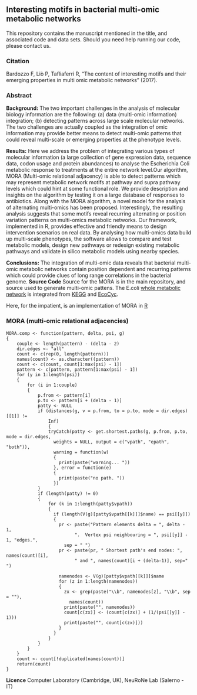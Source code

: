 ## Interesting motifs in bacterial multi-omic metabolic networks

This repository contains the manuscript mentioned in the title, and associated code and data sets. Should you need help running our code, please contact us.

### Citation

Bardozzo F, Liò P, Tafliaferri R, “The content of interesting motifs and their emerging properties in multi omic metabolic networks” (2017).

### Abstract
**Background:**  	The two important challenges in the	analysis of molecular biology information are the following: (a) data (multi-omic information) integration; (b) detecting patterns across large scale molecular networks. The two challenges are actually coupled as the integration of omic information may provide better means to detect multi-omic patterns that could reveal multi-scale or emerging properties at the phenotype levels.
                                
**Results:**  Here we address the problem of integrating various types of molecular information (a large collection of gene expression data, sequence data, codon usage and protein abundances) to analyse the Escherichia Coli metabolic response to treatments at the entire network level.Our algorithm, MORA (Multi-omic relational adjacency) is able to detect patterns which may represent metabolic network motifs at pathway and supra pathway levels which could hint at some 		functional role. We provide description and insights on the algorithm by testing it on a large database of responses to antibiotics. Along with the MORA algorithm, a novel model for the analysis of alternating multi-omics has been proposed. Interestingly, the resulting analysis suggests that some motifs reveal recurring alternating or position variation patterns on multi-omics metabolic networks. Our framework, implemented in R, provides effective and friendly means to design intervention scenarios on real data. By analysing how multi-omics data build up multi-scale phenotypes, the software allows to compare and test metabolic models, design new pathways or redesign existing metabolic pathways and validate in silico metabolic models using nearby species.
				
                                
 **Conclusions:**	The integration of multi-omic data reveals that bacterial multi-omic metabolic networks contain position dependent and recurring patterns which could provide clues of long range correlations in the bacterial genome. 
 **Source Code**
 Source for the MORA is in the main repository, and source used to generate multi-omic pattens. The E.coli [whole metabolic network](/ecocyc.kegg.igraph.Rdata) is integrated from [KEGG](http://www.genome.jp/kegg/) and [EcoCyc](https://ecocyc.org/).

Here, for the impatient, is an implementation of MORA in [R](https://cran.r-project.org/)

### MORA (multi-omic relational adjacencies)
```
MORA.comp <- function(pattern, delta, psi, g)
{
    couple <- length(pattern) - (delta - 2)
    dir.edges <- "all"
    count <- c(rep(0, length(pattern)))
    names(count) <- as.character((pattern))
    count <- c(count, count[1:max(psi) - 1])
    pattern <- c(pattern, pattern[1:max(psi) - 1])
    for (y in 1:length(psi))
    {
        for (i in 1:couple)
        {
            p.from <- pattern[i]
            p.to <- pattern[i + (delta - 1)]
            patty <- NULL
            if (distances(g, v = p.from, to = p.to, mode = dir.edges)[[1]] != 
                Inf)
                {
                tryCatch(patty <- get.shortest.paths(g, p.from, p.to, mode = dir.edges, 
                  weights = NULL, output = c("vpath", "epath", "both")), 
                  warning = function(w)
                  {
                    print(paste("warning... "))
                  }, error = function(e)
                  {
                    print(paste("no path. "))
                  })
            }
            if (length(patty) != 0)
            {
                for (k in 1:length(patty$vpath))
                {
                  if (length(V(g)[patty$vpath[[k]]]$name) == psi[[y]])
                  {
                    pr <- paste("Pattern elements delta = ", delta - 1, 
                          ".  Vertex psi neighbouring = ", psi[[y]] - 1, "edges.", 
                      sep = " ")
                    pr <- paste(pr, " Shortest path's end nodes: ", names(count)[i], 
                          " and ", names(count)[i + (delta-1)], sep=" ")

                    namenodes <- V(g)[patty$vpath[[k]]]$name
                    for (z in 1:length(namenodes))
                    {
                      zx <- grep(paste("\\b", namenodes[z], "\\b", sep = ""), 
                        names(count))
                      print(paste("", namenodes))
                      count[c(zx)] <- (count[c(zx)] + (1/(psi[[y]] - 1)))
                      print(paste("", count[c(zx)]))
                    }
                  }
                }
            }
        }
    }
    count <- count[!duplicated(names(count))]
    return(count)
}
```

**Licence**
Computer Laboratory (Cambridge, UK), NeuRoNe Lab (Salerno - IT)

